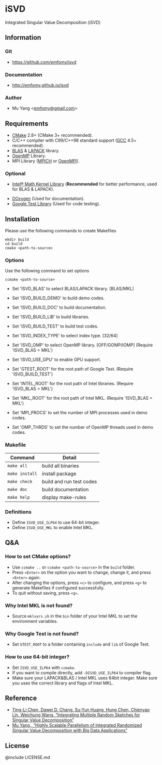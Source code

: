 # iSVD
Integrated Singular Value Decomposition (iSVD)

## Information

### Git
* https://github.com/emfomy/isvd

### Documentation
* http://emfomy.github.io/isvd

### Author
* Mu Yang <<emfomy@gmail.com>>

## Requirements
* [CMake](https://cmake.org) 2.8+ (CMake 3+ recommended).
* C/C++ compiler with C99/C++98 standard support ([GCC](https://gcc.gnu.org) 4.5+ recommended).
* [BLAS](http://www.netlib.org/blas) & [LAPACK](http://www.netlib.org/lapack) library.
* [OpenMP](http://openmp.org) Library.
* MPI Library ([MPICH](http://www.mpich.org) or [OpenMPI](https://www.open-mpi.org)).

### Optional
* [Intel&reg; Math Kernel Library](https://software.intel.com/en-us/intel-mkl) (**Recommended** for better performance, used for BLAS & LAPACK).
<!-- * [MAGMA](http://icl.cs.utk.edu/magma/) 2+ (Used for BLAS & LAPACK with GPU support). -->
* [DOxygen](http://www.stack.nl/~dimitri/doxygen/) (Used for documentation).
* [Google Test Library](https://github.com/google/googletest) (Used for code testing).

## Installation

Please use the following commands to create Makefiles

```
mkdir build
cd build
cmake <path-to-source>
```

### Options

Use the following command to set options

```
ccmake <path-to-source>
```

* Set 'ISVD_BLAS'         to select BLAS/LAPACK library. \[BLAS/MKL\]
* Set 'ISVD_BUILD_DEMO'   to build demo codes.
* Set 'ISVD_BUILD_DOC'    to build documentation.
* Set 'ISVD_BUILD_LIB'    to build libraries.
* Set 'ISVD_BUILD_TEST'   to build test codes.
* Set 'ISVD_INDEX_TYPE'   to select index type. \[32/64\]
* Set 'ISVD_OMP'          to select OpenMP library. \[OFF/GOMP/IOMP\] (Require 'ISVD_BLAS = MKL')
* Set 'ISVD_USE_GPU'      to enable GPU support.

* Set 'GTEST_ROOT'        for the root path of Google Test.         (Require 'ISVD_BUILD_TEST')
* Set 'INTEL_ROOT'        for the root path of Intel libraries.     (Require 'ISVD_BLAS = MKL')
* Set 'MKL_ROOT'          for the root path of Intel MKL.           (Require 'ISVD_BLAS = MKL')
* Set 'MPI_PROCS'         to set the number of MPI processes used in demo codes.
* Set 'OMP_THRDS'         to set the number of OpenMP threads used in demo codes.

### Makefile

| Command        | Detail                   |
|----------------|--------------------------|
| `make all`     | build all binaries       |
| `make install` | install package          |
| `make check`   | build and run test codes |
| `make doc`     | build documentation      |
| `make help`    | display make-rules       |

### Definitions

* Define `ISVD_USE_ILP64` to use 64-bit integer.
* Define `ISVD_USE_MKL`   to enable Intel MKL.
<!-- * Define `ISVD_USE_GPU`   to enable GPU support. -->

## Q&amp;A

### How to set CMake options?

* Use `ccmake ..` or `ccmake <path-to-source>` in the `build` folder.
* Press `<Enter>` on the option you want to change, change it, and press `<Enter>` again.
* After changing the options, press `<c>` to configure, and press `<g>` to generate Makefiles if configured successfully.
* To quit without saving, press `<q>`.

### Why Intel MKL is not found?

* Source `mklvars.sh` in the `bin` folder of your Intel MKL to set the environment variables.

### Why Google Test is not found?

* Set `GTEST_ROOT` to a folder containing `include` and `lib` of Google Test.

### How to use 64-bit integer?

* Set `ISVD_USE_ILP64` with `ccmake`.
* If you want to compile directly, add `-DISVD_USE_ILP64` to compiler flag.
* Make sure your LAPACK&amp;BLAS / Intel MKL uses 64bit integer. Make sure you uses the correct library and flags of Intel MKL.

## Reference
* [Ting-Li Chen, Dawei D. Chang, Su-Yun Huang, Hung Chen, Chienyao Lin, Weichung Wang, “Integrating Multiple Random Sketches for Singular Value Decomposition”](https://arxiv.org/abs/1608.08285)
* [Mu Yang., “Highly Scalable Parallelism of Integrated Randomized Singular Value Decomposition with Big Data Applications”](http://doi.org/10.6342/NTU201702960)

## License
@include LICENSE.md
